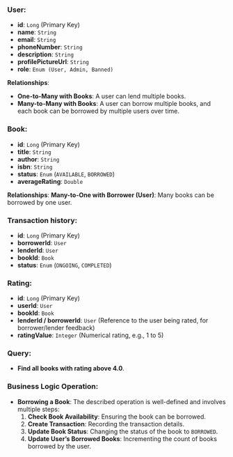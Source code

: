 ### User:

- **id**: `Long` (Primary Key)
- **name**: `String`
- **email**: `String`
- **phoneNumber**: `String`
- **description**: `String`
- **profilePictureUrl**: `String`
- **role**: `Enum (User, Admin, Banned)`

**Relationships**:

- **One-to-Many with Books**: A user can lend multiple books.
- **Many-to-Many with Books**: A user can borrow multiple books, and each book can be borrowed by multiple users over time.

### Book:

- **id**: `Long` (Primary Key)
- **title**: `String`
- **author**: `String`
- **isbn**: `String`
- **status**: `Enum` (`AVAILABLE`, `BORROWED`)
- **averageRating**: `Double`

**Relationships**:
**Many-to-One with Borrower (User)**: Many books can be borrowed by one user.

### Transaction history:

- **id**: `Long` (Primary Key)
- **borrowerId**: `User`
- **lenderId**: `User`
- **bookId**: `Book`
- **status**: `Enum` (`ONGOING`, `COMPLETED`)

### Rating:

- **id**: `Long` (Primary Key)
- **userId**: `User`
- **bookId**: `Book`
- **lenderId / borrowerId**: `User` (Reference to the user being rated, for borrower/lender feedback)
- **ratingValue**: `Integer` (Numerical rating, e.g., 1 to 5)
### Query:

- **Find all books with rating above 4.0**.

### Business Logic Operation:

- **Borrowing a Book**: The described operation is well-defined and involves multiple steps:
    1. **Check Book Availability**: Ensuring the book can be borrowed.
    2. **Create Transaction**: Recording the transaction details.
    3. **Update Book Status**: Changing the status of the book to `BORROWED`.
    4. **Update User’s Borrowed Books**: Incrementing the count of books borrowed by the user.